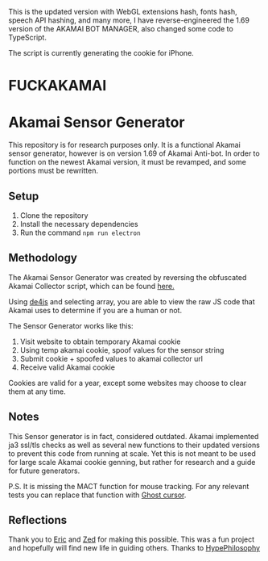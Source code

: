 

This is the updated version with WebGL extensions hash, fonts hash, speech API hashing, and many more, I have reverse-engineered the 1.69 version of the AKAMAI BOT MANAGER, also changed some code to TypeScript.

The script is currently generating the cookie for iPhone.

FUCKAKAMAI
===
# Akamai Sensor Generator
This repository is for research purposes only. It is a functional Akamai sensor generator, however is on version 1.69 of Akamai Anti-bot. In order to function on the newest Akamai version, it must be revamped, and some portions must be rewritten.



## Setup
1. Clone the repository
2. Install the necessary dependencies
3. Run the command `npm run electron`

## Methodology
The Akamai Sensor Generator was created by reversing the obfuscated Akamai Collector script, which can be found [here.](https://us.louisvuitton.com/bundles/f07e41afui210f89b730060204942b)

Using [de4js](https://lelinhtinh.github.io/de4js/) and selecting array, you are able to view the raw JS code that Akamai uses to determine if you are a human or not.

The Sensor Generator works like this:
1. Visit website to obtain temporary Akamai cookie
2. Using temp akamai cookie, spoof values for the sensor string
3. Submit cookie + spoofed values to akamai collector url
4. Receive valid Akamai cookie

Cookies are valid for a year, except some websites may choose to clear them at any time.

## Notes
This Sensor generator is in fact, considered outdated. Akamai implemented ja3 ssl/tls checks as well as several new functions to their updated versions to prevent this code from running at scale. Yet this is not meant to be used for large scale Akamai cookie genning, but rather for research and a guide for future generators.

P.S. It is missing the MACT function for mouse tracking. For any relevant tests you can replace that function with [Ghost cursor](https://www.npmjs.com/package/ghost-cursor).

## Reflections
Thank you to [Eric](https://github.com/ericz99) and [Zed](https://github.com/zedd3v) for making this possible. This was a fun project and hopefully will find new life in guiding others. Thanks to [HypePhilosophy](https://github.com/HypePhilosophy/Akamai_Sensor_Generator)

